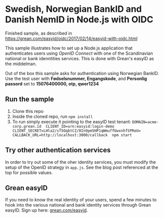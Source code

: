 # Swedish, Norwegian BankID and Danish NemID in Node.js with OIDC
Finished sample, as described in https://grean.com/easyid/oidc/2017/02/14/easyid-with-oidc.html

This sample illustrates how to set up a Node.js application that authenticates
users using *OpenID Connect* with one of the Scandinavian national or bank 
idenntities services. This is done with Grean's easyID as the middelman.

Out of the box this sample asks for authentication using Norwegian BankID.
Use the test user with 
**Fødselsnummer, Engangskode**, and **Personlig passord**  set to 
**15076400000, otp, qwer1234**


## Run the sample

1. Clone this repo
2. Inside the cloned repo, run `npm install`
3. To run simply execute it pointing to the easyID test tenant:
`DOMAIN=acme-corp.grean.id 
CLIENT_ID=urn:easyid:login-demo 
CLIENT_SECRET=LHla2/sf5OqbtCZ/0In9pm5HP1qWmuffUwxnhfSPReU= 
CALLBACK_URL=http://localhost:3000/callback 
npm start`  

## Try other authentication services

In order to try out some of the oher identity services, you must modify the 
setup of the OpenID strategy in `app.js`. See the blog post referenced at 
the top for possible values.

## Grean easyID
If you need to know the real identity of your users, spend a few minutes to hook
into the various national and bank identity services through Grean easyID. 
Sign up here: [grean.com/easyid](https://grean.com/easyid).
